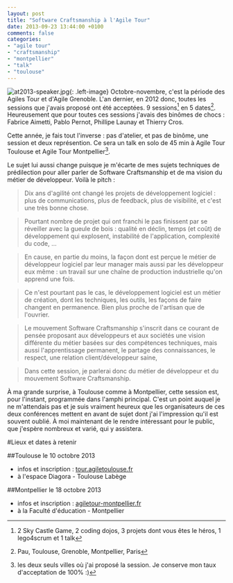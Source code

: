 ```yaml
---
layout: post
title: "Software Craftsmanship à l'Agile Tour"
date: 2013-09-23 13:44:00 +0100
comments: false
categories: 
- "agile tour"
- "craftsmanship"
- "montpellier"
- "talk"
- "toulouse"
---
```

![at2013-speaker.jpg](https://blog-img.crafting-labs.fr/logo/.at2013-speaker_s.jpg){: .left-image}
Octobre-novembre, c'est la période des Agiles Tour et d'Agile Grenoble. L'an dernier, en 2012 donc, toutes les sessions que j'avais proposé ont été acceptées. 9 sessions[^1] en 5 dates[^2]. Heureusement que pour toutes ces sessions j'avais des binômes de chocs : Fabrice Aimetti, Pablo Pernot, Phillipe Launay et Thierry Cros.

Cette année, je fais tout l'inverse : pas d'atelier, et pas de binôme, une session et deux représention. Ce sera un talk en solo de 45 min à Agile Tour Toulouse et Agile Tour Montpellier[^3].


Le sujet lui aussi change puisque je m'écarte de mes sujets techniques de prédilection pour aller parler de Software Craftsmanship et de ma vision du métier de développeur. Voilà le pitch :

>Dix ans d'agilité ont changé les projets de développement logiciel : plus de communications, plus de feedback, plus de visibilité, et c'est une très bonne chose. 

>Pourtant nombre de projet qui ont franchi le pas finissent par se réveiller avec la gueule de bois : qualité en déclin, temps (et coût) de développement qui explosent, instabilité de l'application, complexité du code, ... 

>En cause, en partie du moins, la façon dont est perçue le métier de développeur logiciel par leur manager mais aussi par les développeur eux même : un travail sur une chaîne de production industrielle qu'on apprend une fois. 

>Ce n'est pourtant pas le cas, le développement logiciel est un métier de création, dont les techniques, les outils, les façons de faire changent en permanence. Bien plus proche de l'artisan que de l'ouvrier. 

>Le mouvement Software Craftsmanship s'inscrit dans ce courant de pensée proposant aux développeurs et aux sociétés une vision différente du métier basées sur des compétences techniques, mais aussi l'apprentissage permanent, le partage des connaissances, le respect, une relation client/développeur saine, 

>Dans cette session, je parlerai donc du métier de développeur et du mouvement Software Craftsmanship.

À ma grande surprise, à Toulouse comme à Montpellier, cette session est, pour l'instant, programmée dans l'amphi principal. C'est un point auquel je ne m'attendais pas et je suis vraiment heureux que les organisateurs de ces deux conférences mettent en avant de sujet dont j'ai l'impression qu'il est souvent oublié. À moi maintenant de le rendre intéressant pour le public, que j'espère nombreux et varié, qui y assistera.

#Lieux et dates à retenir

##Toulouse le 10 octobre 2013

* infos et inscription : [tour.agiletoulouse.fr](http://tour.agiletoulouse.fr)
* à l'espace Diagora - Toulouse Labège

##Montpellier le 18 octobre 2013

* infos et inscription : [agiletour-montpellier.fr](http://agiletour-montpellier.fr/)
* à la Faculté d'éducation - Montpellier


[^1]: 2 Sky Castle Game, 2 coding dojos, 3 projets dont vous êtes le héros, 1 lego4scrum et 1 talk
[^2]: Pau, Toulouse, Grenoble, Montpellier, Paris
[^3]: les deux seuls villes où j'ai proposé la session. Je conserve mon taux d'acceptation de 100% :)
